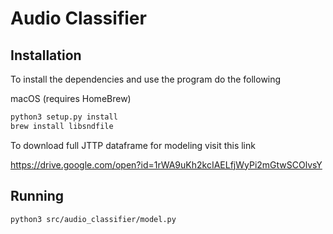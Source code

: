 # Audio Classifier

## Installation

To install the dependencies and use the program do the following

macOS (requires HomeBrew)

```bash
python3 setup.py install
brew install libsndfile
```

To download full JTTP dataframe for modeling visit this link

https://drive.google.com/open?id=1rWA9uKh2kcIAELfjWyPi2mGtwSCOlvsY

## Running

```bash
python3 src/audio_classifier/model.py
```
